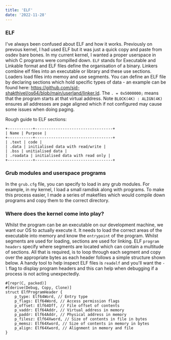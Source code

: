 ```yaml
---
title: 'ELF'
date: '2022-11-28'
---
```


### ELF
I've always been confused about ELF and how it works. Previously on  prevous kernel, I had used ELF but it was just a quick copy and paste from osdev bare bones. In my current kernel, I wanted a proper userspace in which C programs were compilled down. `ELF` stands for Executable and Linkable format and ELF files define the organisation of a binary. Linkers combine elf files into an executable or library and these use sections. Loaders load files into memoy and use segments. 
You can define an ELF file by declaring sections which hold specific types of data - an example can be found here: https://github.com/sid-shakthivel/os64/blob/main/userland/linker.ld. The `. = 0x5000000;` means that the program starts at that virtual address. Note `BLOCK(4K) : ALIGN(4K)` ensures all addresses are page aligned which if not configured may cause some issues when doing paging.

Rough guide to ELF sections:
```
+-----------+----------------------------------+
| Name | Purpose |
+-----------+----------------------------------+
| .text | code |
| .data | initialised data with read/write |
| .bss | unitialised data |
| .roadata | initialised data with read only |
+-----------+----------------------------------+
```
### Grub modules and userspace programs

In the `grub.cfg` file, you can specify to load in any grub modules. For example, in my kernel, I load a small ramdisk along with programs. To make this process easier, I made a series of makefiles which would compile down programs and copy them to the correct directory.

### Where does the kernel come into play?
Whilst the program can be an executable on our development machine, we want our OS to actually execute it. It needs to load the correct areas of the executable into memory and know the `entrypoint` of the program. Whilst segments are used for loading, sections are used for linking. ELF `program headers` specify where segments are located which can contain a multitude of sections. All that is required, is to loop through each segment and copy over the appropriate bytes as each header follows a simple structure shown below. A handy tool to help inspect ELF files is `readelf` and you'll want the `-l` flag to display program headers and this can help when debugging if a process is not acting unexpectedly.

```
#[repr(C, packed)]
#[derive(Debug, Copy, Clone)]
struct ElfProgramHeader {
	p_type: Elf64Word, // Entry type
	p_flags: Elf64Word, // Access permission flags
	p_offset: Elf64Off, // File offset of contents
	p_vaddr: Elf64Addr, // Virtual address in memory
	p_paddr: Elf64Addr, // Physical address in memory
	p_filesz: Elf64Xword, // Size of contents in file in bytes
	p_memsz: Elf64Xword, // Size of contents in memory in bytes
	p_align: Elf64Xword, // Alignment in memory and file
}
```
